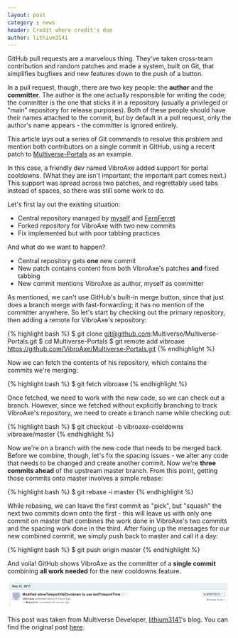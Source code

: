 ```yaml
---
layout: post
category : news
header: Credit where credit's due
author: lithium3141
---
```


GitHub pull requests are a marvelous thing. They've taken cross-team contribution and random patches and made a system, built on Git, that simplifies bugfixes and new features down to the push of a button.

In a pull request, though, there are two key people: the **author** and the **committer**. The author is the one actually responsible for writing the code; the committer is the one that sticks it in a repository (usually a privileged or "main" repository for release purposes). Both of these people should have their names attached to the commit, but by default in a pull request, only the author's name appears - the committer is ignored entirely.

This article lays out a series of Git commands to resolve this problem and mention both contributors on a single commit in GitHub, using a recent patch to [Multiverse-Portals](https://github.com/multiverse/Multiverse-Portals) as an example.

In this case, a friendly dev named VibroAxe added support for portal cooldowns. (What they are isn't important; the important part comes next.) This support was spread across two patches, and regrettably used tabs instead of spaces, so there was still some work to do.

Let's first lay out the existing situation:
* Central repository managed by [myself](http://www.github.com/lithium3141) and [FernFerret](http://www.github.com/fernferret)
* Forked repository for VibroAxe with two new commits
* Fix implemented but with poor tabbing practices

And what do we want to happen?
* Central repository gets **one** new commit
* New patch contains content from both VibroAxe's patches **and** fixed tabbing
* New commit mentions VibroAxe as author, myself as committer

As mentioned, we can't use GitHub's built-in merge button, since that just does a branch merge with fast-forwarding; it has no mention of the committer anywhere.
So let's start by checking out the primary repository, then adding a remote for VibroAxe's repository:

{% highlight bash %}
$ git clone git@github.com:Multiverse/Multiverse-Portals.git
$ cd Multiverse-Portals
$ git remote add vibroaxe https://github.com/VibroAxe/Multiverse-Portals.git
{% endhighlight %}

Now we can fetch the contents of his repository, which contains the commits we're merging:

{% highlight bash %}
$ git fetch vibroaxe
{% endhighlight %}

Once fetched, we need to work with the new code, so we can check out a branch. However, since we fetched without explicitly branching to track VibroAxe's repository, we need to create a branch name while checking out:

{% highlight bash %}
$ git checkout -b vibroaxe-cooldowns vibroaxe/master
{% endhighlight %}

Now we're on a branch with the new code that needs to be merged back. Before we combine, though, let's fix the spacing issues - we alter any code that needs to be changed and create another commit. Now we're **three commits ahead** of the upstream master branch.
From this point, getting those commits onto master involves a simple rebase:

{% highlight bash %}
$ git rebase -i master
{% endhighlight %}

While rebasing, we can leave the first commit as "pick", but "squash" the next two commits down onto the first - this will leave us with only one commit on master that combines the work done in VibroAxe's two commits and the spacing work done in the third.
After fixing up the messages for our new combined commit, we simply push back to master and call it a day:

{% highlight bash %}
$ git push origin master
{% endhighlight %}

And voila! GitHub shows VibroAxe as the committer of a **single commit** combining **all work needed** for the new cooldowns feature.

![Single Commit](/assets/uploads/rebase_commit.png)

This post was taken from Multiverse Developer, [lithium3141](http://www.lithium3141.com)'s blog. You can find the original post [here](http://lithium3141.com/2011/09/21/credit-where-credits-due/).
